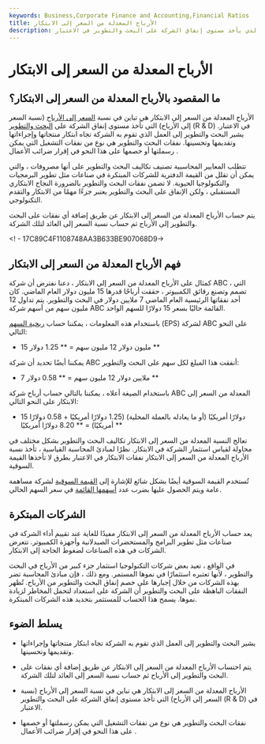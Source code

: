 ```yaml
---
keywords: Business,Corporate Finance and Accounting,Financial Ratios
title: الأرباح المعدلة من السعر إلى الابتكار
description: الأرباح المعدلة من السعر إلى الابتكار هي تباين في نسبة السعر إلى العائد الذي يأخذ مستوى إنفاق الشركة على البحث والتطوير في الاعتبار.
---
```


# الأرباح المعدلة من السعر إلى الابتكار
## ما المقصود بالأرباح المعدلة من السعر إلى الابتكار؟

الأرباح المعدلة من السعر إلى الابتكار هي تباين في نسبة [السعر إلى الأرباح](/price-earningsratio) (نسبة السعر إلى الأرباح) التي تأخذ مستوى إنفاق الشركة على [البحث والتطوير](/randd) (R & D) في الاعتبار. يشير البحث والتطوير إلى العمل الذي تقوم به الشركة تجاه ابتكار منتجاتها وإجراءاتها وتقديمها وتحسينها. نفقات البحث والتطوير هي نوع من نفقات التشغيل التي يمكن رسملتها أو خصمها على هذا النحو في إقرار ضرائب الأعمال .

تتطلب المعايير المحاسبية تصنيف تكاليف البحث والتطوير على أنها مصروفات ، والتي يمكن أن تقلل من القيمة الدفترية للشركات المبتكرة في صناعات مثل تطوير البرمجيات والتكنولوجيا الحيوية. لا تضمن نفقات البحث والتطوير بالضرورة النجاح الابتكاري المستقبلي ، ولكن الإنفاق على البحث والتطوير يعتبر جزءًا مهمًا من الابتكار والتقدم التكنولوجي.

يتم حساب الأرباح المعدلة من السعر إلى الابتكار عن طريق إضافة أي نفقات على البحث والتطوير إلى الأرباح ثم حساب نسبة السعر إلى العائد لتلك الشركة.

<! - 17C89C4F1108748AA3B633BE907068D9->

## فهم الأرباح المعدلة من السعر إلى الابتكار

كمثال على الأرباح المعدلة من السعر إلى الابتكار ، دعنا نفترض أن شركة ABC ، التي تصمم وتصنع رقائق الكمبيوتر ، حققت أرباحًا قدرها 15 مليون دولار العام الماضي. كان أحد نفقاتها الرئيسية العام الماضي 7 ملايين دولار في البحث والتطوير. يتم تداول 12 مليون سهم من أسهم شركة ABC القائمة حاليًا بسعر 15 دولارًا للسهم الواحد.

باستخدام هذه المعلومات ، يمكننا حساب [ربحية السهم](/eps) (EPS) لشركة ABC على النحو التالي:

- 15 مليون دولار 12 مليون سهم = ** 1.25 دولار **

يمكننا أيضًا تحديد أن شركة ABC أنفقت هذا المبلغ لكل سهم على البحث والتطوير:

- 7 ملايين دولار 12 مليون سهم = ** 0.58 دولار **

باستخدام الصيغة أعلاه ، يمكننا بالتالي حساب أرباح شركة ABC المعدلة من السعر إلى الابتكار على النحو التالي:

- 15 دولارًا أمريكيًا (أو ما يعادله بالعملة المحلية) (1.25 دولارًا أمريكيًا + 0.58 دولارًا أمريكيًا) = ** 8.20 دولارًا أمريكيًا **

تعالج النسبة المعدلة من السعر إلى الابتكار تكاليف البحث والتطوير بشكل مختلف في محاولة لقياس استثمار الشركة في الابتكار. نظرًا لمبادئ المحاسبة القياسية ، تأخذ نسبة الأرباح المعدلة من السعر إلى الابتكار نفقات الابتكار في الاعتبار بطرق لا تأخذها القيمة السوقية.

تُستخدم القيمة السوقية أيضًا بشكل شائع للإشارة إلى [القيمة السوقية](/marketcapitalization) لشركة مساهمة عامة ويتم الحصول عليها بضرب عدد [أسهمها القائمة](/outstandingshares) في سعر السهم الحالي.

## الشركات المبتكرة

يعد حساب الأرباح المعدلة من السعر إلى الابتكار مفيدًا للغاية عند تقييم أداء الشركة في صناعات مثل تطوير البرامج والمستحضرات الصيدلانية وأجهزة الكمبيوتر. تتعرض الشركات في هذه الصناعات لضغوط الحاجة إلى الابتكار.

في الواقع ، تعيد بعض شركات التكنولوجيا استثمار جزء كبير من الأرباح في البحث والتطوير ، لأنها تعتبره استثمارًا في نموها المستمر. ومع ذلك ، فإن مبادئ المحاسبة تضر بهذه الشركات من خلال إجبارها على خصم إنفاق البحث والتطوير من الأرباح. تُظهر النفقات الباهظة على البحث والتطوير أن الشركة على استعداد لتحمل المخاطر لزيادة نموها. يسمح هذا الحساب للمستثمر بتحديد هذه الشركات المبتكرة.

## يسلط الضوء

- يشير البحث والتطوير إلى العمل الذي تقوم به الشركة تجاه ابتكار منتجاتها وإجراءاتها وتقديمها وتحسينها.

- يتم احتساب الأرباح المعدلة من السعر إلى الابتكار عن طريق إضافة أي نفقات على البحث والتطوير إلى الأرباح ثم حساب نسبة السعر إلى العائد لتلك الشركة.

- الأرباح المعدلة من السعر إلى الابتكار هي تباين في نسبة السعر إلى الأرباح (نسبة السعر إلى الأرباح) التي تأخذ مستوى إنفاق الشركة على البحث والتطوير (R & D) في الاعتبار.

- نفقات البحث والتطوير هي نوع من نفقات التشغيل التي يمكن رسملتها أو خصمها على هذا النحو في إقرار ضرائب الأعمال .

